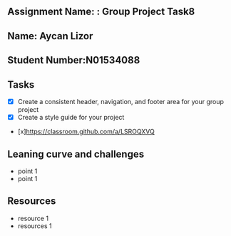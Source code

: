 ## Assignment Name: : Group Project Task8

## Name: Aycan Lizor

## Student Number:N01534088

## Tasks

- [x] Create a consistent header, navigation, and footer area for your group project
- [x] Create a style guide for your project

- [x]https://classroom.github.com/a/LSROQXVQ


## Leaning curve and challenges

- point 1
- point 1

## Resources

- resource 1
- resources 1